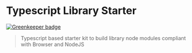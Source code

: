 # Typescript Library Starter

[![Greenkeeper badge](https://badges.greenkeeper.io/yohangz/typescript-library-starter.svg)](https://greenkeeper.io/)

> Typescript based starter kit to build library node modules compliant with Browser and NodeJS